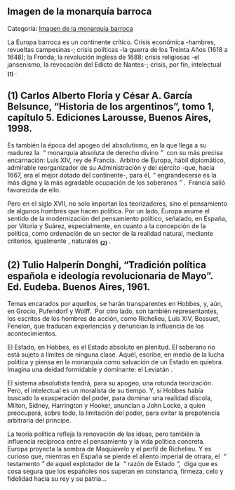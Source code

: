 ## Imagen de la monarquía barroca

Categoría: [Imagen de la monarquía barroca](http://descubrircorrientes.com.ar/2012/index.php/590-historia-desde-el-origen-hasta-1814/corrientes-en-el-siglo-xvii-periodo-1600-1750/imagen-de-la-monarquia-barroca)

La Europa barroca es un continente crítico. Crisis económica -hambres, revueltas campesinas-; crisis políticas -la guerra de los Treinta Años (1618 a 1648); la Fronda; la revolución inglesa de 1688; crisis religiosas -el jansenismo, la revocación del Edicto de Nantes-; crisis, por fin, intelectual <sub><strong><span><span>(1)</span></span></strong></sub> .

## **(1) Carlos Alberto Floria y César A. García Belsunce, “Historia de los argentinos”, tomo 1, capítulo 5. Ediciones Larousse, Buenos Aires, 1998.**

Es también la época del apogeo del absolutismo, en la que llega a su madurez la  _“_ monarquía absoluta de derecho divino _”_  con su más precisa encarnación: Luis XIV, rey de Francia.  Arbitro de Europa, hábil diplomático, admirable reorganizador de su Administración y del ejército -que, hacia 1667, era el mejor dotado del continente-, para él, _“_ engrandecerse es la más digna y la más agradable ocupación de los soberanos _”_ .  Francia salió favorecida de ello.

Pero en el siglo XVII, no sólo importan los teorizadores, sino el pensamiento de algunos hombres que hacen política. Por un lado, Europa asume el sentido de la modernización del pensamiento político, señalado, en España, por Vitoria y Suárez, especialmente, en cuanto a la concepción de la política, como ordenación de un sector de la realidad natural, mediante criterios, igualmente , naturales <sub><strong><span><span>(2)</span></span></strong></sub> .

## **(2) Tulio Halperín Donghi, “Tradición política española e ideología revolucionaria de Mayo”. Ed. Eudeba. Buenos Aires, 1961.**

Temas encarados por aquellos, se harán transparentes en Hobbes, y, aún, en Grocio, Pufendorf y Wolff.  Por otro lado, son también representantes, los escritos de los hombres de acción, como Richelieu, Luis XIV, Bossuet, Fenelon, que traducen experiencias y denuncian la influencia de los acontecimientos.

El Estado, en Hobbes, es el Estado absoluto en plenitud. El soberano no está sujeto a límites de ninguna clase. Aquél, escribe, en medio de la lucha política y piensa en la monarquía como salvación de un Estado en quiebra. Imagina una deidad formidable y dominante: el Leviatán .

El sistema absolutista tendrá, para su apogeo, una rotunda teorización. Pero, el intelectual es un moralista de su tiempo. Y, si Hobbes había buscado la exasperación del poder, para dominar una realidad díscola, Milton, Sidney, Harrington y Hooker, anuncian a John Locke, a quien preocupará, sobre todo, la limitación del poder, para evitar la prepotencia arbitraria del príncipe.

La teoría política refleja la renovación de las ideas, pero también la influencia recíproca entre el pensamiento y la vida política concreta.  Europa proyecta la sombra de Maquiavelo y el perfil de Richelieu. Y es curioso que, mientras en España se pierde el aliento imperial de otrara, el  _“_ testamento _”_ de aquel explotador de la  _“_ razón de Estado _”,_  diga que es cosa segura que los españoles nos superan en constancia, firmeza, celo y fidelidad hacia su rey y su patria...